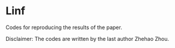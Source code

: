 # Linf
Codes for reproducing the results of the paper.

Disclaimer: The codes are written by the last author Zhehao Zhou.
